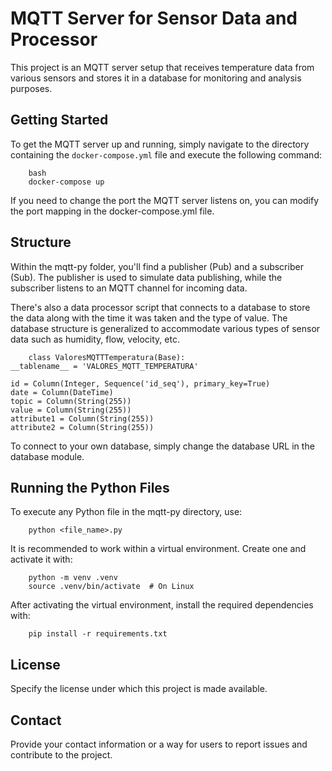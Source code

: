 # MQTT Server for Sensor Data and Processor

This project is an MQTT server setup that receives temperature data from various sensors and stores it in a database for monitoring and analysis purposes.

## Getting Started

To get the MQTT server up and running, simply navigate to the directory containing the `docker-compose.yml` file and execute the following command:

    	bash
    	docker-compose up

If you need to change the port the MQTT server listens on, you can modify the port mapping in the docker-compose.yml file.

## Structure

Within the mqtt-py folder, you'll find a publisher (Pub) and a subscriber (Sub). The publisher is used to simulate data publishing, while the subscriber listens to an MQTT channel for incoming data.

There's also a data processor script that connects to a database to store the data along with the time it was taken and the type of value. The database structure is generalized to accommodate various types of sensor data such as humidity, flow, velocity, etc.

    	class ValoresMQTTTemperatura(Base):
    __tablename__ = 'VALORES_MQTT_TEMPERATURA'

    id = Column(Integer, Sequence('id_seq'), primary_key=True)
    date = Column(DateTime)
    topic = Column(String(255))
    value = Column(String(255))
    attribute1 = Column(String(255))
    attribute2 = Column(String(255))

To connect to your own database, simply change the database URL in the database module.

## Running the Python Files

To execute any Python file in the mqtt-py directory, use:

    	python <file_name>.py

It is recommended to work within a virtual environment. Create one and activate it with:

    	python -m venv .venv
    	source .venv/bin/activate  # On Linux

After activating the virtual environment, install the required dependencies with:

    	pip install -r requirements.txt

## License

Specify the license under which this project is made available.

## Contact

Provide your contact information or a way for users to report issues and contribute to the project.
